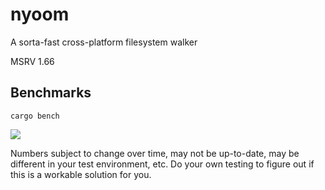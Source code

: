 # nyoom

A sorta-fast cross-platform filesystem walker

MSRV 1.66

## Benchmarks

`cargo bench`

![](https://cdn.mewna.xyz/2022/12/20/2dv7V306igSw8.png)

Numbers subject to change over time, may not be up-to-date, may be different in
your test environment, etc. Do your own testing to figure out if this is a
workable solution for you.

